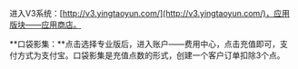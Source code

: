 进入V3系统：[http://v3.yingtaoyun.com/](http://v3.yingtaoyun.com/)，应用版块——应用商店。

**口袋影集：**点击选择专业版后，进入账户——费用中心，点击充值即可，支付方式为支付宝。口袋影集是充值点数的形式，创建一个客户订单扣除3个点。

